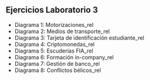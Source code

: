 ## Ejercicios Laboratorio 3
* Diagrama 1: Motorizaciones_rel
* Diagrama 2: Medios de transporte_rel
* Diagrama 3: Tarjeta de identificación estudiante_rel
* Diagrama 4: Criptomonedas_rel
* Diagrama 5: Escuderías FIA_rel
* Diagrama 6: Formación in-company_rel
* Diagrama 7: Gestión de banco_rel
* Diagrama 8: Conflictos bélicos_rel
